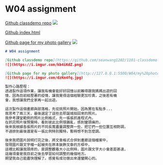 # W04 assignment

[Github classdemo repo](https://github.com/seanwang1202/1101-classdemo-410410152)
![](https://i.imgur.com/iPFd22o.png)

[Github index.html](https://seanwang1202.github.io/1101-classdemo-410410152/)
![]()

[Github page for my photo gallery](http://127.0.0.1:5500/W04/my%20photo%20gallery.html)
![](https://i.imgur.com/dzKm4fq.jpg)

```markdown
# W04 assignment

[Github classdemo repo](https://github.com/seanwang1202/1101-classdemo-410410152)
![](https://i.imgur.com/kb4iKdZ.png)

[Github page for my photo gallery](http://127.0.0.1:5500/W04/my%20photo%20gallery.html)
![](https://i.imgur.com/dzKm4fq.jpg)

製作心路歷程：
透過製作這項作業，讓我有機會能好好回憶以前難得跟我媽媽出遊的回
憶，因為目前經歷著的疫情，讓我覺得這個經驗更加珍貴，之後若有機
會，我想讓我們全家再一起出遊。

這次製作這個畫廊與部落格，先從挑照片開始，因為實在有點多...
我思考了兩三天，最後選定了這些去耶誕城拍回來的照片。
我參考課堂範例的照片比例格式，先一張張抓進程式內，
在抓完照片後預覽時，看到彼此比例很雜亂，感到蠻頭痛的，
後來我根據各張照片的不同長寬盡量調整齊一些，把它們一些位置互相對調，
不過排到最後還是有一張比例特別獨特，暫時想不到怎麼調。

後來我把圖片說明打完之後，將文章格式合併到畫廊這個檔案中，
發現圖片跟文字檔一起被夾在原本裝飾文章的方框中，
這裡比較讓我頭疼的，是調整觀看大小比例時，圖片跟文字大小會差距甚遠，
這幾項會是我目前之後去學習如何調整的幾個地方。
期望我自己能盡快理解了。感覺有成功做出來還蠻開心的。
```
